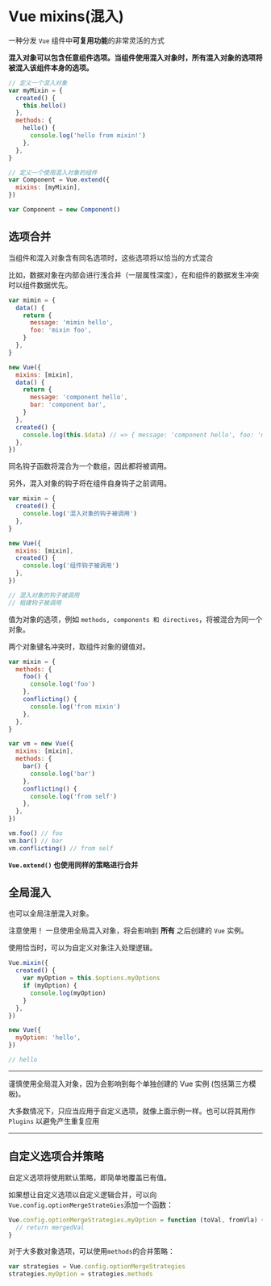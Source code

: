 # Vue mixins(混入)

一种分发 `Vue` 组件中**可复用功能**的非常灵活的方式

**混入对象可以包含任意组件选项。当组件使用混入对象时，所有混入对象的选项将被混入该组件本身的选项。**

```js
// 定义一个混入对象
var myMixin = {
  created() {
    this.hello()
  },
  methods: {
    hello() {
      console.log('hello from mixin!')
    },
  },
}

// 定义一个使用混入对象的组件
var Component = Vue.extend({
  mixins: [myMixin],
})

var Component = new Component()
```

## 选项合并

当组件和混入对象含有同名选项时，这些选项将以恰当的方式混合

比如，数据对象在内部会进行浅合并（一层属性深度），在和组件的数据发生冲突时以组件数据优先。

```js
var mimin = {
  data() {
    return {
      message: 'mimin hello',
      foo: 'mixin foo',
    }
  },
}

new Vue({
  mixins: [mixin],
  data() {
    return {
      message: 'component hello',
      bar: 'component bar',
    }
  },
  created() {
    console.log(this.$data) // => { message: 'component hello', foo: 'mixin foo', bar: 'component bar' }
  },
})
```

同名钩子函数将混合为一个数组，因此都将被调用。

另外，混入对象的钩子将在组件自身钩子之前调用。

```js
var mixin = {
  created() {
    console.log('混入对象的钩子被调用')
  },
}

new Vue({
  mixins: [mixin],
  created() {
    console.log('组件钩子被调用')
  },
})

// 混入对象的钩子被调用
// 租建钩子被调用
```

值为对象的选项，例如 `methods, components 和 directives`，将被混合为同一个对象。

两个对象键名冲突时，取组件对象的键值对。

```js
var mixin = {
  methods: {
    foo() {
      console.log('foo')
    },
    conflicting() {
      console.log('from mixin')
    },
  },
}

var vm = new Vue({
  mixins: [mixin],
  methods: {
    bar() {
      console.log('bar')
    },
    conflicting() {
      console.log('from self')
    },
  },
})

vm.foo() // foo
vm.bar() // bar
vm.conflicting() // from self
```

**`Vue.extend()` 也使用同样的策略进行合并**

## 全局混入

也可以全局注册混入对象。

注意使用！ 一旦使用全局混入对象，将会影响到 **所有** 之后创建的 `Vue` 实例。

使用恰当时，可以为自定义对象注入处理逻辑。

```js
Vue.mixin({
  created() {
    var myOption = this.$options.myOptions
    if (myOption) {
      console.log(myOption)
    }
  },
})

new Vue({
  myOption: 'hello',
})

// hello
```

---

谨慎使用全局混入对象，因为会影响到每个单独创建的 Vue 实例 (包括第三方模板)。

大多数情况下，只应当应用于自定义选项，就像上面示例一样。也可以将其用作 `Plugins` 以避免产生重复应用

---

## 自定义选项合并策略

自定义选项将使用默认策略，即简单地覆盖已有值。

如果想让自定义选项以自定义逻辑合并，可以向`Vue.config.optionMergeStrateGies`添加一个函数：

```js
Vue.config.optionMergeStrategies.myOption = function (toVal, fromVla) {
  // return mergedVal
}
```

对于大多数对象选项，可以使用`methods`的合并策略：

```js
var strategies = Vue.config.optionMergeStrategies
strategies.myOption = strategies.methods
```
